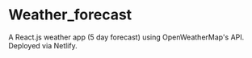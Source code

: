 # Weather_forecast
A React.js weather app (5 day forecast) using OpenWeatherMap's API. Deployed via Netlify.
